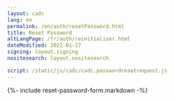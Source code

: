 ```yaml
---
layout: cadc
lang: en
permalink: /en/auth/resetPassword.html
title: Reset Password
altLangPage: /fr/auth/reinitialiser.html
dateModified: 2022-01-17
signing: layout.signing
nositesearch: layout.nositesearch

script: /static/js/cadc/cadc.passwordresetrequest.js
---
```


{%- include reset-password-form.markdown -%}
